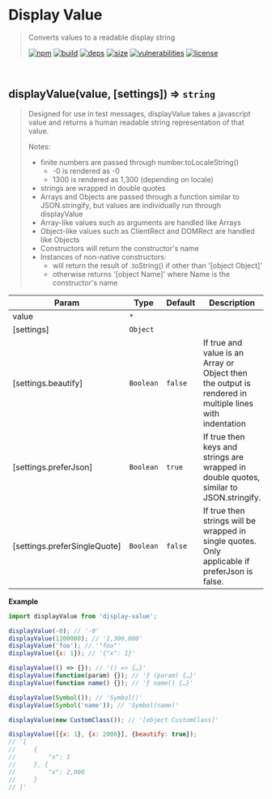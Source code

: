 # Display Value

> Converts values to a readable display string
>
> [![npm][npm]][npm-url]
[![build][build]][build-url]
[![deps][deps]][deps-url]
[![size][size]][size-url]
[![vulnerabilities][vulnerabilities]][vulnerabilities-url]
[![license][license]][license-url]


<br><a name="displayValue"></a>

## displayValue(value, [settings]) ⇒ <code>string</code>
> Designed for use in test messages, displayValue takes a javascript value and returns a human readable string representation of that value.
> 
> Notes:
> - finite numbers are passed through number.toLocaleString()
>   - -0 is rendered as -0
>   - 1300 is rendered as 1,300 (depending on locale)
> - strings are wrapped in double quotes
> - Arrays and Objects are passed through a function similar to JSON.stringify, but values are individually run through displayValue
> - Array-like values such as arguments are handled like Arrays
> - Object-like values such as ClientRect and DOMRect are handled like Objects
> - Constructors will return the constructor's name
> - Instances of non-native constructors:
>   - will return the result of .toString() if other than '[object Object]'
>   - otherwise returns '[object Name]' where Name is the constructor's name


| Param | Type | Default | Description |
| --- | --- | --- | --- |
| value | <code>\*</code> |  |  |
| [settings] | <code>Object</code> |  |  |
| [settings.beautify] | <code>Boolean</code> | <code>false</code> | If true and value is an Array or Object then the output is rendered in multiple lines with indentation |
| [settings.preferJson] | <code>Boolean</code> | <code>true</code> | If true then keys and strings are wrapped in double quotes, similar to JSON.stringify. |
| [settings.preferSingleQuote] | <code>Boolean</code> | <code>false</code> | If true then strings will be wrapped in single quotes. Only applicable if preferJson is false. |

**Example**  
``` javascript
import displayValue from 'display-value';

displayValue(-0); // '-0'
displayValue(1300000); // '1,300,000'
displayValue('foo'); // '"foo"'
displayValue({x: 1}); // '{"x": 1}'

displayValue(() => {}); // '() => {…}'
displayValue(function(param) {}); // 'ƒ (param) {…}'
displayValue(function name() {}); // 'ƒ name() {…}'

displayValue(Symbol()); // 'Symbol()'
displayValue(Symbol('name')); // 'Symbol(name)'

displayValue(new CustomClass()); // '[object CustomClass]'

displayValue([{x: 1}, {x: 2000}], {beautify: true});
// '[
//     {
//         "x": 1
//     }, {
//         "x": 2,000
//     }
// ]'
```

[npm]: https://img.shields.io/npm/v/display-value.svg
[npm-url]: https://npmjs.com/package/display-value
[build]: https://travis-ci.org/DarrenPaulWright/display-value.svg?branch&#x3D;master
[build-url]: https://travis-ci.org/DarrenPaulWright/display-value
[deps]: https://david-dm.org/DarrenPaulWright/display-value.svg
[deps-url]: https://david-dm.org/DarrenPaulWright/display-value
[size]: https://packagephobia.now.sh/badge?p&#x3D;display-value
[size-url]: https://packagephobia.now.sh/result?p&#x3D;display-value
[vulnerabilities]: https://snyk.io/test/github/DarrenPaulWright/display-value/badge.svg?targetFile&#x3D;package.json
[vulnerabilities-url]: https://snyk.io/test/github/DarrenPaulWright/display-value?targetFile&#x3D;package.json
[license]: https://img.shields.io/github/license/DarrenPaulWright/display-value.svg
[license-url]: https://npmjs.com/package/display-value/LICENSE.md
